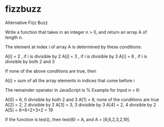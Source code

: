 # fizzbuzz

Alternative Fizz Buzz

Write a function that takes in an integer n > 0,
and return an array A of length n.

The element at index i of array A is
determined by these conditions:

A[i] = 2	,	if i is divisible by 2
A[i] = 3	,	if i is divisible by 3
A[i] = 6	,	if i is divisible by both 2 and 3

If none of the above conditions are true, then

A[i] =   sum of all the array elements in 
indices that come before i

The remainder operator in JavaScript is %
Example for Input n = 6:

A[0] = 6,	0 divisible by both 2 and 3
A[1] = 6,	none of the conditions are true
A[2] = 2,	2 divisible by 2
A[3] = 3,	3 divisible by 3
A[4] = 2,	4 divisible by 2
A[5] = 6+6+2+3+2 = 19

If the function is test(), then test(6) = A, and A =  [6,6,2,3,2,19].
